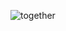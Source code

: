 <!-- #![star](https://rnazali.github.io/assets/2025-03-06/star.png) -->
![together](https://rnazali.github.io/assets/misc/together.png)


